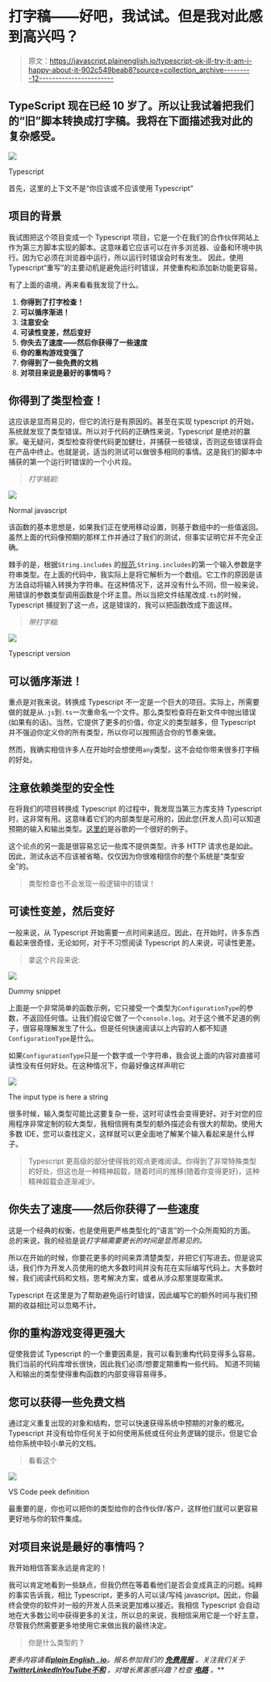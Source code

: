 # 打字稿——好吧，我试试。但是我对此感到高兴吗？

> 原文：<https://javascript.plainenglish.io/typescript-ok-ill-try-it-am-i-happy-about-it-902c549beab8?source=collection_archive---------12----------------------->

## TypeScript 现在已经 10 岁了。所以让我试着把我们的“旧”脚本转换成打字稿。我将在下面描述我对此的复杂感受。

![](img/8137ed97d43fde49efd9126632d14394.png)

Typescript

首先，这里的上下文不是“你应该或不应该使用 Typescript”

## 项目的背景

我试图把这个项目变成一个 Typescript 项目，它是一个在我们的合作伙伴网站上作为第三方脚本实现的脚本。这意味着它应该可以在许多浏览器、设备和环境中执行。因为它必须在浏览器中运行，所以运行时错误会时有发生。
因此，使用 Typescript“重写”的主要动机是避免运行时错误，并使重构和添加新功能更容易。

有了上面的语境，再来看看我发现了什么。

1.  **你得到了打字检查！**
2.  **可以循序渐进！**
3.  **注意安全**
4.  **可读性变差，然后变好**
5.  **你失去了速度——然后你获得了一些速度**
6.  **你的重构游戏变强了**
7.  **你得到了一些免费的文档**
8.  **对项目来说是最好的事情吗？**

## 你得到了类型检查！

这应该是显而易见的，但它的流行是有原因的。甚至在实现 typescript 的开始，系统就发现了类型错误。所以对于代码的正确性来说，Typescript 是绝对的赢家。毫无疑问，类型检查将使代码更加健壮，并捕获一些错误，否则这些错误将会在产品中终止。也就是说，适当的测试可以做很多相同的事情。这是我们的脚本中捕获的第一个运行时错误的一个小片段。

> *打字稿前:*

![](img/ae3f8fc336ed640998ceb2e2456056e5.png)

Normal javascript

该函数的基本思想是，如果我们正在使用移动设置，则基于数组中的一些值返回。虽然上面的代码像预期的那样工作并通过了我们的测试，但事实证明它并不完全正确。

棘手的是，根据`String.includes` 的[规范](https://tc39.es/ecma262/multipage/text-processing.html#sec-string.prototype.includes),`String.includes`的第一个输入参数是字符串类型。在上面的代码中，我实际上是将它解析为一个数组。它工作的原因是该方法自动将输入转换为字符串。在这种情况下，这并没有什么不同，但一般来说，用错误的参数类型调用函数是个坏主意。所以当把文件结尾改成`.ts`的时候，Typescript 捕捉到了这一点，这是错误的，我可以把函数改成下面这样。

> *带打字稿:*

![](img/d6bd0251f04b6c945b08ae3dfa261af0.png)

Typescript version

## **可以循序渐进！**

重点是对我来说。转换成 Typescript 不一定是一个巨大的项目。实际上，所需要做的就是从`.js`到`.ts`一次重命名一个文件。那么类型检查将在新文件中抛出错误(如果有的话)。当然，它提供了更多的价值，你定义的类型越多，但 Typescript 并不强迫你定义你的所有类型，所以你可以按照适合你的节奏来做。

然而，我确实相信许多人在开始时会想使用`any`类型，这不会给你带来很多打字稿的好处。

## **注意依赖类型的安全性**

在将我们的项目转换成 Typescript 的过程中，我发现当第三方库支持 Typescript 时，这非常有用。这意味着它们的内部类型是可用的，因此您(开发人员)可以知道预期的输入和输出类型。[这里的](https://github.com/DefinitelyTyped/DefinitelyTyped/blob/master/types/doubleclick-gpt/index.d.ts)是谷歌的一个很好的例子。

这个论点的另一面是很容易忘记一些库不提供类型。许多 HTTP 请求也是如此。因此，测试永远不应该被省略，仅仅因为你很难相信你的整个系统是“类型安全”的。

> 类型检查也不会发现一般逻辑中的错误！

## **可读性变差，然后变好**

一般来说，从 Typescript 开始需要一点时间来适应。因此，在开始时，许多东西看起来很奇怪，无论如何，对于不习惯阅读 Typescript 的人来说，可读性更差。

> 拿这个片段来说:

![](img/a86cb070f4dd3387569e2d42e660afc4.png)

Dummy snippet

上面是一个非常简单的函数示例，它只接受一个类型为`ConfigurationType`的参数，不返回任何值。让我们假设它做了一个`console.log`。对于这个微不足道的例子，很容易理解发生了什么。但是任何快速阅读以上内容的人都不知道`ConfigurationType`是什么。

如果`ConfigurationType`只是一个数字或一个字符串，我会说上面的内容对直接可读性没有任何好处。在这种情况下，你最好像这样声明它

![](img/1673fd924f36adb5cc097e356cc4c5b9.png)

The input type is here a string

很多时候，输入类型可能比这要复杂一些，这时可读性会变得更好。对于对您的应用程序非常定制的较大类型，我相信拥有类型的额外描述会有很大的帮助。使用大多数 IDE，您可以查找定义，这样就可以更全面地了解某个输入看起来是什么样子。

> Typescript 更高级的部分使得我的观点更难阅读。你得到了非常特殊类型的好处，但这也是一种精神超载，随着时间的推移(随着你变得更好)，这种精神超载会逐渐减少。

## **你失去了速度——然后你获得了一些速度**

这是一个经典的权衡，也是使用更严格类型化的“语言”的一个众所周知的方面。
总的来说，我的经验是说*打字稿需要更长的时间是显而易见的。*

所以在开始的时候，你要花更多的时间来弄清楚类型，并把它们写进去。但是说实话，我们作为开发人员使用的绝大多数时间并没有花在实际编写代码上。大多数时候，我们阅读代码和文档，思考解决方案，或者从涉众那里提取需求。

Typescript 在这里是为了帮助避免运行时错误，因此编写它的额外时间与我们预期的收益相比可以忽略不计。

## **你的重构游戏变得更强大**

促使我尝试 Typescript 的一个重要因素是，我可以看到重构代码变得多么容易。我们当前的代码库增长很快，因此我们必须/想要定期重构一些代码。
知道不同输入和输出的类型使得重构函数的内部变得容易得多。

## **您可以获得一些免费文档**

通过定义重复出现的对象和结构，您可以快速获得系统中预期的对象的概况。Typescript 并没有给你任何关于如何使用系统或任何业务逻辑的提示，但是它会给你系统中较小单元的文档。

> 看看这个

![](img/1220d7fa032985a4d871dd6e1293cf9a.png)

VS Code peek definition

最重要的是，你也可以把你的类型给你的合作伙伴/客户，这样他们就可以更容易更好地与你的软件集成。

## **对项目来说是最好的事情吗？**

我开始相信答案永远是肯定的！

我可以肯定地看到一些缺点，但我仍然在等着看他们是否会变成真正的问题。纯粹的事实告诉我，相比 Typescript，更多的人可以读/写纯 javascript。因此，你最终会使你的软件对一般的开发人员来说更加难以接近。我相信 Typescript 会自动地在大多数公司中获得更多的关注，所以总的来说，我相信采用它是一个好主意，尽管我仍然需要更多地使用它来做出我的最终决定。

> 你是什么类型的？

*更多内容请看*[***plain English . io***](https://plainenglish.io/)*。报名参加我们的* [***免费周报***](http://newsletter.plainenglish.io/) *。关注我们关于*[***Twitter***](https://twitter.com/inPlainEngHQ)[***LinkedIn***](https://www.linkedin.com/company/inplainenglish/)*[***YouTube***](https://www.youtube.com/channel/UCtipWUghju290NWcn8jhyAw)*[***不和***](https://discord.gg/GtDtUAvyhW) *。对增长黑客感兴趣？检查* [***电路***](https://circuit.ooo/) *。***